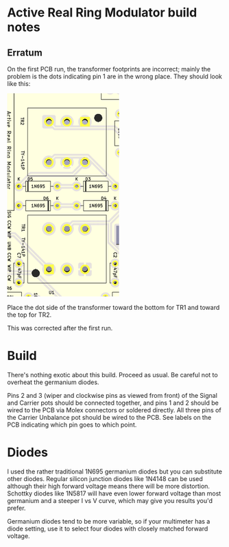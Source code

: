 # Active Real Ring Modulator build notes

## Erratum

On the first PCB run, the transformer footprints are incorrect; mainly the problem is the dots indicating pin 1 are in the wrong place. They should look like this:

![xfrmr_ftp](../Images/xfrmr_ftp.png)

Place the dot side of the transformer toward the bottom for TR1 and toward the top for TR2.

This was corrected after the first run.

# Build

There's nothing exotic about this build. Proceed as usual. Be careful not to overheat the germanium diodes.

Pins 2 and 3 (wiper and clockwise pins as viewed from front) of the Signal and Carrier pots should be connected together, and pins 1 and 2 should be wired to the PCB via Molex connectors or soldered directly. All three pins of the Carrier Unbalance pot should be wired to the PCB. See labels on the PCB indicating which pin goes to which point.

# Diodes

I used the rather traditional 1N695 germanium diodes but you can substitute other diodes. Regular silicon junction diodes like 1N4148 can be used although their high forward voltage means there will be more distortion. Schottky diodes like 1N5817 will have even lower forward voltage than most germanium and a steeper I vs V curve, which may give you results you'd prefer. 

Germanium diodes tend to be more variable, so if your multimeter has a diode setting, use it to select four diodes with closely matched forward voltage.

